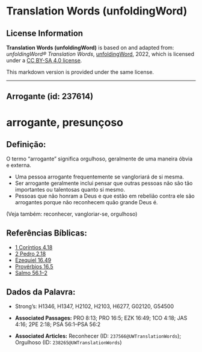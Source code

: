 # Translation Words (unfoldingWord)

## License Information

**Translation Words (unfoldingWord)** is based on and adapted from: _unfoldingWord® Translation Words_, [unfoldingWord](https://unfoldingword.org/utw), 2022, which is licensed under a [CC BY-SA 4.0 license](https://creativecommons.org/licenses/by-sa/4.0/legalcode.en).

This markdown version is provided under the same license.



--------------------------------

## Arrogante (id: 237614)

arrogante, presunçoso
=====================

Definição:
----------

O termo “arrogante” significa orgulhoso, geralmente de uma maneira óbvia e externa.

* Uma pessoa arrogante frequentemente se vangloriará de si mesma.
* Ser arrogante geralmente inclui pensar que outras pessoas não são tão importantes ou talentosas quanto si mesmo.
* Pessoas que não honram a Deus e que estão em rebelião contra ele são arrogantes porque não reconhecem quão grande Deus é.

(Veja também: reconhecer, vangloriar\-se, orgulhoso)

Referências Bíblicas:
---------------------

* [1 Coríntios 4\.18](https://ref.ly/1Cor4:18)
* [2 Pedro 2\.18](https://ref.ly/2Pet2:18)
* [Ezequiel 16\.49](https://ref.ly/Ezek16:49)
* [Provérbios 16\.5](https://ref.ly/Prov16:5)
* [Salmo 56\.1–2](https://ref.ly/Ps56:1-Ps56:2)

Dados da Palavra:
-----------------

* Strong’s: H1346, H1347, H2102, H2103, H6277, G02120, G54500

* **Associated Passages:** PRO 8:13; PRO 16:5; EZK 16:49; 1CO 4:18; JAS 4:16; 2PE 2:18; PSA 56:1–PSA 56:2
* **Associated Articles:** Reconhecer (ID: `237566@UWTranslationWords`); Orgulhoso (ID: `238265@UWTranslationWords`)


